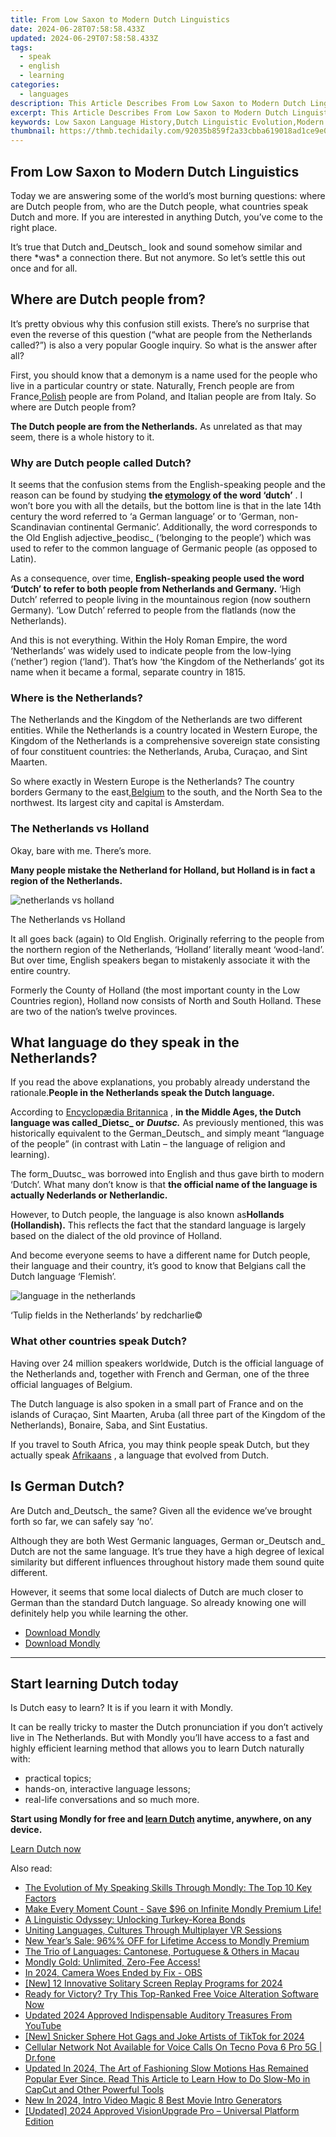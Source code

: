 ```yaml
---
title: From Low Saxon to Modern Dutch Linguistics
date: 2024-06-28T07:58:58.433Z
updated: 2024-06-29T07:58:58.433Z
tags:
  - speak
  - english
  - learning
categories:
  - languages
description: This Article Describes From Low Saxon to Modern Dutch Linguistics
excerpt: This Article Describes From Low Saxon to Modern Dutch Linguistics
keywords: Low Saxon Language History,Dutch Linguistic Evolution,Modern Dutch Language Studies,Dutch Dialects Transformation,Language Shift From Low Saxon to Dutch,Low Saxon Linguistic Impacts,Dutch Language History & Modernization
thumbnail: https://thmb.techidaily.com/92035b859f2a33cbba619018ad1ce9e04183738fea2a2a1a7fe9a2df3a6ca28a.jpg
---
```


## From Low Saxon to Modern Dutch Linguistics

 Today we are answering some of the world’s most burning questions: where are Dutch people from, who are the Dutch people, what countries speak Dutch and more. If you are interested in anything Dutch, you’ve come to the right place.

 It’s true that Dutch and_Deutsch_ look and sound somehow similar and there \*was\* a connection there. But not anymore. So let’s settle this out once and for all.

## Where are Dutch people from?

 It’s pretty obvious why this confusion still exists. There’s no surprise that even the reverse of this question (“what are people from the Netherlands called?”) is also a very popular Google inquiry. So what is the answer after all?

 First, you should know that a demonym is a name used for the people who live in a particular country or state. Naturally, French people are from France,[Polish](https://shop.mondly.com/affiliate.php?ACCOUNT=ATISTUDI&AFFILIATE=108875&PATH=https://www.mondly.com?AFFILIATE=108875) people are from Poland, and Italian people are from Italy. So where are Dutch people from?

**The Dutch people are from the Netherlands.** As unrelated as that may seem, there is a whole history to it.

### Why are Dutch people called Dutch?

 It seems that the confusion stems from the English-speaking people and the reason can be found by studying **the [etymology](https://www.etymonline.com/word/dutch) of the word ‘dutch’** . I won’t bore you with all the details, but the bottom line is that in the late 14th century the word referred to ‘a German language’ or to ‘German, non-Scandinavian continental Germanic’. Additionally, the word corresponds to the Old English adjective_þeodisc_ (‘belonging to the people’) which was used to refer to the common language of Germanic people (as opposed to Latin).

 As a consequence, over time, **English-speaking people used the word ‘Dutch’ to refer to both people from Netherlands and Germany.** ‘High Dutch’ referred to people living in the mountainous region (now southern Germany). ‘Low Dutch’ referred to people from the flatlands (now the Netherlands).

 And this is not everything. Within the Holy Roman Empire, the word ‘Netherlands’ was widely used to indicate people from the low-lying (‘nether’) region (‘land’). That’s how ‘the Kingdom of the Netherlands’ got its name when it became a formal, separate country in 1815.

### Where is the Netherlands?

 The Netherlands and the Kingdom of the Netherlands are two different entities. While the Netherlands is a country located in Western Europe, the Kingdom of the Netherlands is a comprehensive sovereign state consisting of four constituent countries: the Netherlands, Aruba, Curaçao, and Sint Maarten.

 So where exactly in Western Europe is the Netherlands? The country borders Germany to the east,[Belgium](https://shop.mondly.com/affiliate.php?ACCOUNT=ATISTUDI&AFFILIATE=108875&PATH=https://www.mondly.com?AFFILIATE=108875) to the south, and the North Sea to the northwest. Its largest city and capital is Amsterdam.

### The Netherlands vs Holland

Okay, bare with me. There’s more.

 **Many people mistake the Netherland for Holland, but Holland is in fact a region of the Netherlands.**

![netherlands vs holland](https://edge.mondly.com/blog/wp-content/uploads/2022/02/netherlands-vs-holland.png "Where Are Dutch People From? Discover The Dutch Language 2")

 The Netherlands vs Holland

 It all goes back (again) to Old English. Originally referring to the people from the northern region of the Netherlands, ‘Holland’ literally meant ‘wood-land’. But over time, English speakers began to mistakenly associate it with the entire country.

 Formerly the County of Holland (the most important county in the Low Countries region), Holland now consists of North and South Holland. These are two of the nation’s twelve provinces.

## What language do they speak in the Netherlands?

 If you read the above explanations, you probably already understand the rationale.**People in the Netherlands speak the Dutch language.**

 According to [Encyclopædia Britannica](https://www.britannica.com/topic/Dutch-language) , **in the Middle Ages, the Dutch language was called_Dietsc_ or** _**Duutsc.**_ As previously mentioned, this was historically equivalent to the German_Deutsch_ and simply meant “language of the people” (in contrast with Latin – the language of religion and learning).

 The form_Duutsc_ was borrowed into English and thus gave birth to modern ‘Dutch’. What many don’t know is that **the official name of the language is actually Nederlands or Netherlandic.**

 However, to Dutch people, the language is also known as**Hollands (Hollandish).** This reflects the fact that the standard language is largely based on the dialect of the old province of Holland.

 And become everyone seems to have a different name for Dutch people, their language and their country, it’s good to know that Belgians call the Dutch language ‘Flemish’.

![language in the netherlands](https://edge.mondly.com/blog/wp-content/uploads/2022/02/language-in-the-netherlands-960x573.jpg "Where Are Dutch People From? Discover The Dutch Language 3")

 ‘Tulip fields in the Netherlands’ by redcharlie©

### What other countries speak Dutch?

 Having over 24 million speakers worldwide, Dutch is the official language of the Netherlands and, together with French and German, one of the three official languages of Belgium.

 The Dutch language is also spoken in a small part of France and on the islands of Curaçao, Sint Maarten, Aruba (all three part of the Kingdom of the Netherlands), Bonaire, Saba, and Sint Eustatius.

 If you travel to South Africa, you may think people speak Dutch, but they actually speak [Afrikaans](https://shop.mondly.com/affiliate.php?ACCOUNT=ATISTUDI&AFFILIATE=108875&PATH=https://www.mondly.com?AFFILIATE=108875) , a language that evolved from Dutch.

## Is German Dutch?

 Are Dutch and_Deutsch_ the same? Given all the evidence we’ve brought forth so far, we can safely say ‘no’.

 Although they are both West Germanic languages, German or_Deutsch and_ Dutch are not the same language. It’s true they have a high degree of lexical similarity but different influences throughout history made them sound quite different.

 However, it seems that some local dialects of Dutch are much closer to German than the standard Dutch language. So already knowing one will definitely help you while learning the other.

* [Download Mondly](https://www.facebook.com/sharer/sharer.php?u=https%3A%2F%2Fwww.mondly.com%2Fblog%2Fwhere-are-dutch-people-from%2F&t=Where+Are+Dutch+People+From%3F+Discover+the+Dutch+Language "Share on Facebook")
* [Download Mondly](https://shop.mondly.com/affiliate.php?ACCOUNT=ATISTUDI&AFFILIATE=108875&PATH=https://www.mondly.com?AFFILIATE=108875)

---

## Start learning Dutch today

Is Dutch easy to learn? It is if you learn it with Mondly.

 It can be really tricky to master the Dutch pronunciation if you don’t actively live in The Netherlands. But with Mondly you’ll have access to a fast and highly efficient learning method that allows you to learn Dutch naturally with:

* practical topics;
* hands-on, interactive language lessons;
* real-life conversations and so much more.

 **Start using Mondly for free and [learn Dutch](https://app.adjust.io/5ixfg4k?campaign=blog-post-id-6541&fallback=https%3A%2F%2Fapp.mondly.com?avangate%5Fsrc=blog-post-id-6541?mother%5Flang=en%5Fus?target%5Flang=nl&redirect%5Fandroid=https%3A%2F%2Fplay.google.com%2Fstore%2Fapps%2Fdetails%3Fid%3Dcom.atistudios.mondly.languages&redirect%5Fios=https%3A%2F%2Fitunes.apple.com%2Fapp%2Fid987873536&redirect%5Fmacos=https%3A%2F%2Fapp.mondly.com?avangate%5Fsrc=blog-post-id-6541?mother%5Flang=en%5Fus?target%5Flang=nl) anytime, anywhere, on any device.**

[Learn Dutch now](https://adjt.mondly.com/5ixfg4k?campaign=blog-post-id-6541&fallback=https%3A%2F%2Fapp.mondly.com%3Futm%5Fmedium%3Dblog%5Fblog-post-id-6541%26utm%5Fsource%3Dblog-post-id-6541&redirect%5Fmacos=https%3A%2F%2Fapp.mondly.com%3Futm%5Fmedium%3Dblog%5Fblog-post-id-6541%26utm%5Fsource%3Dblog-post-id-6541&redirect%5Fandroid=https%3A%2F%2Fplay.google.com%2Fstore%2Fapps%2Fdetails%3Fid%3Dcom.atistudios.mondly.languages%3Futm%5Fmedium%3Dblog%5Fblog-post-id-6541%26utm%5Fsource%3Dblog-post-id-6541&redirect%5Fios=https%3A%2F%2Fapps.apple.com%2Fapp%2Fapple-store%2Fid987873536%3Fpt%3D78954800%26ct%3Dblog-post-id-6541%26mt%3D8 "Learn Dutch now")

<ins class="adsbygoogle"
     style="display:block"
     data-ad-format="autorelaxed"
     data-ad-client="ca-pub-7571918770474297"
     data-ad-slot="1223367746"></ins>



<ins class="adsbygoogle"
     style="display:block"
     data-ad-client="ca-pub-7571918770474297"
     data-ad-slot="8358498916"
     data-ad-format="auto"
     data-full-width-responsive="true"></ins>

<span class="atpl-alsoreadstyle">Also read:</span>
<div><ul>
<li><a href="https://mondly-stories.techidaily.com/the-evolution-of-my-speaking-skills-through-mondly-the-top-10-key-factors/"><u>The Evolution of My Speaking Skills Through Mondly: The Top 10 Key Factors</u></a></li>
<li><a href="https://mondly-stories.techidaily.com/1719577704813-make-every-moment-count-save-96-on-infinite-mondly-premium-life/"><u>Make Every Moment Count - Save $96 on Infinite Mondly Premium Life!</u></a></li>
<li><a href="https://mondly-stories.techidaily.com/a-linguistic-odyssey-unlocking-turkey-korea-bonds/"><u>A Linguistic Odyssey: Unlocking Turkey-Korea Bonds</u></a></li>
<li><a href="https://mondly-stories.techidaily.com/uniting-languages-cultures-through-multiplayer-vr-sessions/"><u>Uniting Languages, Cultures Through Multiplayer VR Sessions</u></a></li>
<li><a href="https://mondly-stories.techidaily.com/new-years-sale-96-off-for-lifetime-access-to-mondly-premium/"><u>New Year’s Sale: 96%% OFF for Lifetime Access to Mondly Premium</u></a></li>
<li><a href="https://mondly-stories.techidaily.com/the-trio-of-languages-cantonese-portuguese-and-others-in-macau/"><u>The Trio of Languages: Cantonese, Portuguese & Others in Macau</u></a></li>
<li><a href="https://mondly-stories.techidaily.com/mondly-gold-unlimited-zero-fee-access/"><u>Mondly Gold: Unlimited, Zero-Fee Access!</u></a></li>
<li><a href="https://on-screen-recording.techidaily.com/in-2024-camera-woes-ended-by-fix-obs/"><u>In 2024, Camera Woes Ended by Fix - OBS</u></a></li>
<li><a href="https://screen-video-capture.techidaily.com/new-12-innovative-solitary-screen-replay-programs-for-2024/"><u>[New] 12 Innovative Solitary Screen Replay Programs for 2024</u></a></li>
<li><a href="https://extra-information.techidaily.com/ready-for-victory-try-this-top-ranked-free-voice-alteration-software-now/"><u>Ready for Victory? Try This Top-Ranked Free Voice Alteration Software Now</u></a></li>
<li><a href="https://voice-adjusting.techidaily.com/updated-2024-approved-indispensable-auditory-treasures-from-youtube/"><u>Updated 2024 Approved Indispensable Auditory Treasures From YouTube</u></a></li>
<li><a href="https://tiktok-video-recordings.techidaily.com/new-snicker-sphere-hot-gags-and-joke-artists-of-tiktok-for-2024/"><u>[New] Snicker Sphere  Hot Gags and Joke Artists of TikTok for 2024</u></a></li>
<li><a href="https://howto.techidaily.com/cellular-network-not-available-for-voice-calls-on-tecno-pova-6-pro-5g-drfone-by-drfone-fix-android-problems-fix-android-problems/"><u>Cellular Network Not Available for Voice Calls On Tecno Pova 6 Pro 5G | Dr.fone</u></a></li>
<li><a href="https://ai-video-editing.techidaily.com/updated-in-2024-the-art-of-fashioning-slow-motions-has-remained-popular-ever-since-read-this-article-to-learn-how-to-do-slow-mo-in-capcut-and-other-powerful/"><u>Updated In 2024, The Art of Fashioning Slow Motions Has Remained Popular Ever Since. Read This Article to Learn How to Do Slow-Mo in CapCut and Other Powerful Tools</u></a></li>
<li><a href="https://smart-video-editing.techidaily.com/new-in-2024-intro-video-magic-8-best-movie-intro-generators/"><u>New In 2024, Intro Video Magic 8 Best Movie Intro Generators</u></a></li>
<li><a href="https://fox-links.techidaily.com/updated-2024-approved-visionupgrade-pro-universal-platform-edition/"><u>[Updated] 2024 Approved  VisionUpgrade Pro – Universal Platform Edition</u></a></li>
</ul></div>
